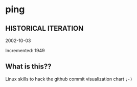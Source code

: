 # ping

## HISTORICAL ITERATION
2002-10-03

Incremented: 1949

## What is this?? 
Linux skills to hack the github commit visualization chart `;-)`
